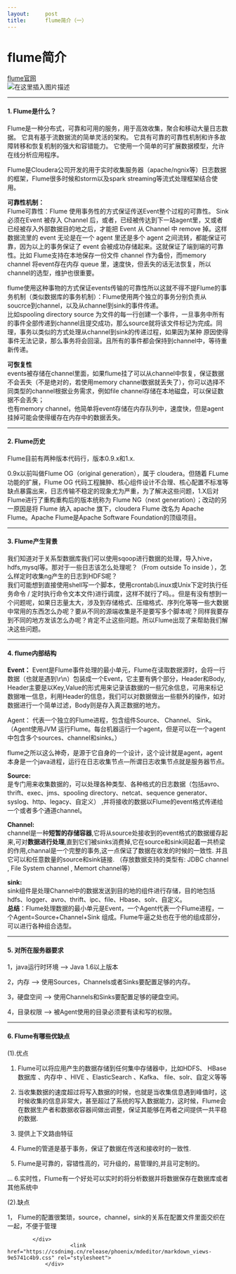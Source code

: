 ```yaml
---
layout:     post
title:      flume简介（一）
---
```

<div id="article_content" class="article_content clearfix csdn-tracking-statistics" data-pid="blog" data-mod="popu_307" data-dsm="post">
								            <div id="content_views" class="markdown_views prism-atom-one-dark">
							<!-- flowchart 箭头图标 勿删 -->
							<svg xmlns="http://www.w3.org/2000/svg" style="display: none;"><path stroke-linecap="round" d="M5,0 0,2.5 5,5z" id="raphael-marker-block" style="-webkit-tap-highlight-color: rgba(0, 0, 0, 0);"></path></svg>
							<h1><a id="flume_1"></a>flume简介</h1>
<p><a href="http://flume.apache.org/" rel="nofollow">flume官网</a><br>
<img src="https://img-blog.csdn.net/20180920155842817?watermark/2/text/aHR0cHM6Ly9ibG9nLmNzZG4ubmV0L3dlaXhpbl80MzE3OTk5Ng==/font/5a6L5L2T/fontsize/400/fill/I0JBQkFCMA==/dissolve/70" alt="在这里插入图片描述"></p>
<hr>
<h4><a id="1_Flume_6"></a>1. Flume是什么？</h4>
<p>Flume是一种分布式，可靠和可用的服务，用于高效收集，聚合和移动大量日志数据。 它具有基于流数据流的简单灵活的架构。 它具有可靠的可靠性机制和许多故障转移和恢复机制的强大和容错能力。 它使用一个简单的可扩展数据模型，允许在线分析应用程序。</p>
<p>Flume是Cloudera公司开发的用于实时收集服务器（apache/ngnix等）日志数据的框架，Flume很多时候和storm以及spark streaming等流式处理框架结合使用。</p>
<p><strong>可靠性机制：</strong><br>
Flume可靠性：Flume 使用事务性的方式保证传送Event整个过程的可靠性。 Sink 必须在Event 被存入 Channel 后，或者，已经被传达到下一站agent里，又或者已经被存入外部数据目的地之后，才能把 Event 从 Channel 中 remove 掉。这样数据流里的 event 无论是在一个 agent 里还是多个 agent 之间流转，都能保证可靠，因为以上的事务保证了 event 会被成功存储起来。这就保证了端到端的可靠性。比如 Flume支持在本地保存一份文件 channel 作为备份，而memory channel 将event存在内存 queue 里，速度快，但丢失的话无法恢复，所以channel的选型，维护也很重要。</p>
<p>flume使用这种事物的方式保证events传输的可靠性所以这就不得不提Flume的事务机制（类似数据库的事务机制）：Flume使用两个独立的事务分别负责从soucrce到channel，以及从channel到sink的事件传递。<br>
比如spooling directory source 为文件的每一行创建一个事件，一旦事务中所有的事件全部传递到channel且提交成功，那么source就将该文件标记为完成。同理，事务以类似的方式处理从channel到sink的传递过程，如果因为某种 原因使得事件无法记录，那么事务将会回滚。且所有的事件都会保持到channel中，等待重新传递。</p>
<p><strong>可恢复性</strong><br>
events被存储在channel里面，如果flume挂了可以从channel中恢复，保证数据不会丢失（不是绝对的，若使用memory channel数据就丢失了），你可以选择不同类型的channel根据业务需求，例如file channel存储在本地磁盘，可以保证数据不会丢失；<br>
也有memory channel，他简单将event存储在内存队列中，速度快，但是agent挂掉可能会使得缓存在内存中的数据丢失。</p>
<hr>
<h4><a id="2_Flume_23"></a>2. Flume历史</h4>
<p>Flume目前有两种版本代码行，版本0.9.x和1.x.</p>
<p>0.9x以前叫做Flume OG（original generation），属于 cloudera。但随着 FLume 功能的扩展，Flume OG 代码工程臃肿、核心组件设计不合理、核心配置不标准等缺点暴露出来，日志传输不稳定的现象尤为严重，为了解决这些问题，1.X后对Flume进行了重构重构后的版本统称为 Flume NG（next generation）；改动的另一原因是将 Flume 纳入 apache 旗下，cloudera Flume 改名为 Apache Flume。Apache Flume是Apache Software Foundation的顶级项目。</p>
<hr>
<h4><a id="3_Flume_30"></a>3. Flume产生背景</h4>
<p>我们知道对于关系型数据库我们可以使用sqoop进行数据的处理，导入hive，hdfs,mysql等。那对于一些日志该怎么处理呢？（From outside To inside ），怎么样定时收集ng产生的日志到HDFS呢？<br>
我们可能想到直接使用shell写一个脚本，使用crontab(Linux或Unix下定时执行任务命令 / 定时执行命令文本文件)进行调度，这样不就行了吗。。但是有没有想到一个问题呢，如果日志量太大，涉及到存储格式、压缩格式、序列化等等一些大数据中常用的东西怎么办呢？要从不同的源端收集是不是要写多个脚本呢？同样我要存到不同的地方发该怎么办呢？肯定不止这些问题。所以Flume出现了来帮助我们解决这些问题。</p>
<hr>
<h4><a id="4_flume_35"></a>4. flume内部结构</h4>
<p><strong>Event：</strong> Event是Flume事件处理的最小单元，Flume在读取数据源时，会将一行数据（也就是遇到\r\n）包装成一个Event，它主要有俩个部分，Header和Body, Header主要是以Key,Value的形式用来记录该数据的一些冗余信息，可用来标记数据唯一信息，利用Header的信息，我们可以对数据做出一些额外的操作，如对数据进行一个简单过滤，Body则是存入真正数据的地方。</p>
<p>Agent： 代表一个独立的Flume进程，包含组件Source、 Channel、 Sink。（Agent使用JVM 运行Flume。每台机器运行一个agent，但是可以在一个agent中包含多个sources、channel和sinks。）</p>
<p>flume之所以这么神奇，是源于它自身的一个设计，这个设计就是agent，agent本身是一个java进程，运行在日志收集节点—所谓日志收集节点就是服务器节点。</p>
<p><strong>Source:</strong><br>
是专门用来收集数据的，可以处理各种类型、各种格式的日志数据（包括avro、thrift、exec、jms、spooling directory、netcat、sequence generator、syslog、http、legacy、自定义） ,并将接收的数据以Flume的event格式传递给一个或者多个通道channel。</p>
<p><strong>Channel:</strong><br>
channel是一种<strong>短暂的存储容器</strong>,它将从source处接收到的event格式的数据缓存起来,可对<strong>数据进行处理</strong>,直到它们被sinks消费掉,它在source和sink间起着一共桥梁的作用,channal是一个完整的事务,这一点保证了数据在收发的时候的一致性. 并且它可以和任意数量的source和sink链接. （存放数据支持的类型有: JDBC channel , File System channel , Memort channel等）</p>
<p><strong>sink:</strong><br>
sink组件是处理Channel中的数据发送到目的地的组件进行存储，目的地包括hdfs、logger、avro、thrift、ipc、file、Hbase、solr、自定义。<br>
<strong>总结</strong>：Flume处理数据的最小单元是Event，一个Agent代表一个Flume进程，一个Agent=Source+Channel+Sink 组成。Flume牛逼之处也在于他的组成部分，可以进行各种组合选型。</p>
<hr>
<h4><a id="5__54"></a>5. 对所在服务器要求</h4>
<p>1，java运行时环境 ——&gt;  Java 1.6以上版本</p>
<p>2，内存 ——&gt;  使用Sources，Channels或者Sinks要配置足够的内存。</p>
<p>3，硬盘空间 ——&gt;  使用Channels和Sinks要配置足够的硬盘空间。</p>
<p>4，目录权限 ——&gt;  被Agent使用的目录必须要有读和写的权限。</p>
<hr>
<h4><a id="6_Flume_63"></a>6. Flume有哪些优缺点</h4>
<p>(1).优点</p>
<ol>
<li>
<p>Flume可以将应用产生的数据存储到任何集中存储器中，比如HDFS、 HBase数据库 、内存中 、HIVE 、ElasticSearch 、Kafka、 file、solr、自定义等等</p>
</li>
<li>
<p>当收集数据的速度超过将写入数据的时候，也就是当收集信息遇到峰值时，这时候收集的信息非常大，甚至超过了系统的写入数据能力，这时候，Flume会在数据生产者和数据收容器间做出调整，保证其能够在两者之间提供一共平稳的数据.</p>
</li>
<li>
<p>提供上下文路由特征</p>
</li>
<li>
<p>Flume的管道是基于事务，保证了数据在传送和接收时的一致性.</p>
</li>
<li>
<p>Flume是可靠的，容错性高的，可升级的，易管理的,并且可定制的。</p>
</li>
</ol>
<p>… 6.实时性，Flume有一个好处可以实时的将分析数据并将数据保存在数据库或者其他系统中</p>
<p>(2).缺点</p>
<p>1， Flume的配置很繁琐，source，channel，sink的关系在配置文件里面交织在一起，不便于管理</p>

            </div>
						<link href="https://csdnimg.cn/release/phoenix/mdeditor/markdown_views-9e5741c4b9.css" rel="stylesheet">
                </div>